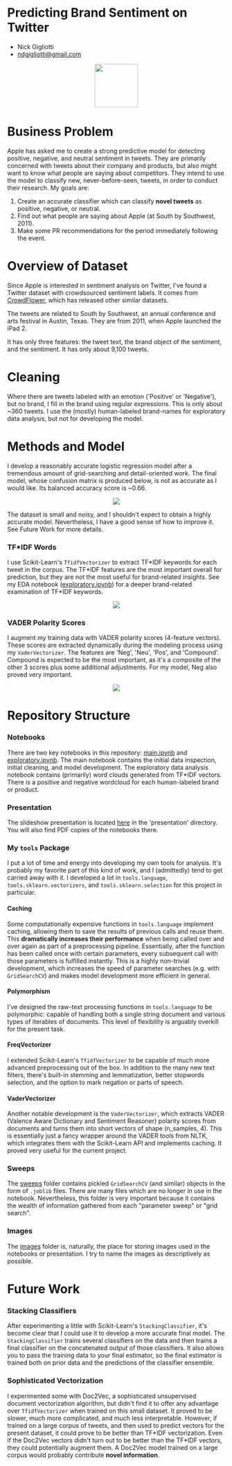 # Predicting Brand Sentiment on Twitter

- Nick Gigliotti
- [ndgigliotti@gmail.com](ndgigliotti@gmail.com)

<div align="center"><img src="images/apple_logo_black.svg", width=100></div>

# Business Problem

Apple has asked me to create a strong predictive model for detecting positive, negative, and neutral sentiment in tweets. They are primarily concerned with tweets about their company and products, but also might want to know what people are saying about competitors. They intend to use the model to classify new, never-before-seen, tweets, in order to conduct their research. My goals are:

1. Create an accurate classifier which can classify **novel tweets** as positive, negative, or neutral.
2. Find out what people are saying about Apple (at South by Southwest, 2011).
3. Make some PR recommendations for the period immediately following the event.

# Overview of Dataset

Since Apple is interested in sentiment analysis on Twitter, I've found a Twitter dataset with crowdsourced sentiment labels. It comes from [CrowdFlower](https://data.world/crowdflower), which has released other similar datasets.

The tweets are related to South by Southwest, an annual conference and arts festival in Austin, Texas. They are from 2011, when Apple launched the iPad 2.

It has only three features: the tweet text, the brand object of the sentiment, and the sentiment. It has only about 9,100 tweets.

# Cleaning

Where there are tweets labeled with an emotion ('Positive' or 'Negative'), but no brand, I fill in the brand using regular expressions. This is only about ~360 tweets. I use the (mostly) human-labeled brand-names for exploratory data analysis, but not for developing the model.

# Methods and Model

I develop a reasonably accurate logistic regression model after a tremendous amount of grid-searching and detail-oriented work. The final model, whose confusion matrix is produced below, is not as accurate as I would like. Its balanced accuracy score is ~0.66.

<div align="center"><img src="images\final_confusion_matrix.png"></div>
 
The dataset is small and noisy, and I shouldn't expect to obtain a highly accurate model. Nevertheless, I have a good sense of how to improve it. See Future Work for more details.

### TF\*IDF Words

I use Scikit-Learn's `TfidfVectorizer` to extract TF\*IDF keywords for each tweet in the corpus. The TF\*IDF features are the most important overall for prediction, but they are not the most useful for brand-related insights. See my EDA notebook ([exploratory.ipynb](exploratory.ipynb)) for a deeper brand-related examination of TF\*IDF keywords.

<div align="center"><img src="images\txt_coef_wordclouds.svg"></div>


### VADER Polarity Scores

I augment my training data with VADER polarity scores (4-feature vectors). These scores are extracted dynamically during the modeling process using my `VaderVectorizer`. The features are 'Neg', 'Neu', 'Pos', and 'Compound'. Compound is expected to be the most important, as it's a composite of the other 3 scores plus some additional adjustments. For my model, Neg also proved very important.

<div align="center"><img src="images\vader_coefs.png"></div>

# Repository Structure

### Notebooks

There are two key notebooks in this repository: [main.ipynb](main.ipynb) and [exploratory.ipynb](exploratory.ipynb). The main notebook contains the initial data inspection, initial cleaning, and model development. The exploratory data analysis notebook contains (primarily) word clouds generated from TF\*IDF vectors. There is a positive and negative wordcloud for each human-labeled brand or product.

### Presentation

The slideshow presentation is located [here](/presentation) in the 'presentation' directory. You will also find PDF copies of the notebooks there.

### My `tools` Package

I put a lot of time and energy into developing my own tools for analysis. It's probably my favorite part of this kind of work, and I (admittedly) tend to get carried away with it. I developed a lot in `tools.language`, `tools.sklearn.vectorizers`, and `tools.sklearn.selection` for this project in particular.

#### Caching

Some computationally expensive functions in `tools.language` implement caching, allowing them to save the results of previous calls and reuse them. This **dramatically increases their performance** when being called over and over again as part of a preprocessing pipeline. Essentially, after the function has been called once with certain parameters, every subsequent call with those parameters is fulfilled instantly. This is a highly non-trivial development, which increases the speed of parameter searches (e.g. with `GridSearchCV`) and makes model development more efficient in general.

#### Polymorphism

I've designed the raw-text processing functions in `tools.language` to be polymorphic: capable of handling both a single string document and various types of iterables of documents. This level of flexibility is arguably overkill for the present task.

#### FreqVectorizer

I extended Scikit-Learn's `TfidfVectorizer` to be capable of much more advanced preprocessing out of the box. In addition to the many new text filters, there's built-in stemming and lemmatization, better stopwords selection, and the option to mark negation or parts of speech.


#### VaderVectorizer

Another notable development is the `VaderVectorizer`, which extracts VADER (Valence Aware Dictionary and Sentiment Reasoner) polarity scores from documents and turns them into short vectors of shape (n_samples, 4). This is essentially just a fancy wrapper around the VADER tools from NLTK, which integrates them with the Scikit-Learn API and implements caching. It proved very useful for the current project.

### Sweeps

The [sweeps](sweeps) folder contains pickled `GridSearchCV` (and similar) objects in the form of `.joblib` files. There are many files which are no longer in use in the notebook. Nevertheless, this folder is very important because it contains the wealth of information gathered from each "parameter sweep" or "grid search".

### Images

The [images](images) folder is, naturally, the place for storing images used in the notebooks or presentation. I try to name the images as descriptively as possible.

# Future Work
### Stacking Classifiers
After experimenting a little with Scikit-Learn's `StackingClassifier`, it's become clear that I could use it to develop a more accurate final model. The `StackingClassifier` trains several classifiers on the data and then trains a final classifier on the concatenated output of those classifiers. It also allows you to pass the training data to your final estimator, so the final estimator is trained both on prior data and the predictions of the classifier ensemble.

### Sophisticated Vectorization
I experimented some with Doc2Vec, a sophisticated unsupervised document vectorization algorithm, but didn't find it to offer any advantage over `TfidfVectorizer` when trained on this small dataset. It proved to be slower, much more complicated, and much less interpretable. However, if trained on a large corpus of tweets, and then used to predict vectors for the present dataset, it could prove to be better than TF\*IDF vectorization. Even if the Doc2Vec vectors didn't turn out to be better than the TF\*IDF vectors, they could potentially augment them. A Doc2Vec model trained on a large corpus would probably contribute **novel information**.


